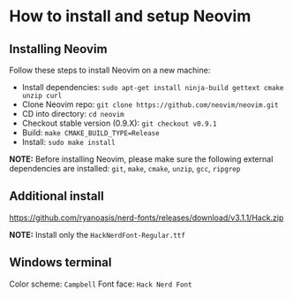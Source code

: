 # How to install and setup Neovim

## Installing Neovim

Follow these steps to install Neovim on a new machine:

* Install dependencies: ```sudo apt-get install ninja-build gettext cmake unzip curl```
* Clone Neovim repo: ```git clone https://github.com/neovim/neovim.git```
* CD into directory: ```cd neovim```
* Checkout stable version (0.9.X): ```git checkout v0.9.1```
* Build: ```make CMAKE_BUILD_TYPE=Release```
* Install: ```sudo make install```

**NOTE:** Before installing Neovim, please make sure the following external dependencies are installed: ```git```, ```make```, ```cmake```, ```unzip```, ```gcc```, ```ripgrep```

## Additional install

https://github.com/ryanoasis/nerd-fonts/releases/download/v3.1.1/Hack.zip

**NOTE:** Install only the ```HackNerdFont-Regular.ttf```

## Windows terminal

Color scheme: ```Campbell```
Font face: ```Hack Nerd Font```
